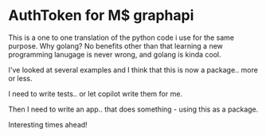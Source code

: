 # AuthToken for M$ graphapi

This is a one to one translation of the python code i use for the same purpose. 
Why golang? No benefits other than that learning a new programming lanugage is never wrong, 
and golang is kinda cool. 

I've looked at several examples and I think that this is now a package.. more or less.

I need to write tests.. or let copilot write them for me. 

Then I need to write an app.. that does something - using this as a package.

Interesting times ahead!


